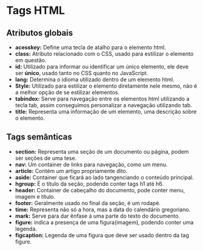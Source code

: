 # Tags HTML

## Atributos globais
- **acesskey:** Define uma tecla de atalho para o elemento html.
- **class:** Atributo relacionado com o CSS, usado para estilizar o elemento em questão.
- **id:** Utilizado para informar ou identificar um único elemento, ele deve ser **único**, usado tanto no CSS quanto no JavaScript.
- **lang:** Determina o idioma utilizado dentro de um elemento html.
- **Style:** Utilizado para estilizar o elemento diretamente nele mesmo, não é a melhor opção de se estilizar elementos.
- **tabindex:** Serve para navegação entre os elementos html utilizando a tecla tab, assim conseguimos personalizar a navegação utilizando tab.
- **title:** Representa uma informação de um elemento, uma descrição sobre o elemento.

## Tags semânticas
- **section:** Representa uma seção de um documento ou página, podem ser seções de uma tese.
- **nav:**  Um container de links para navegação, como um menu.
- **article:** Contém um artigo propriamente dito.
- **aside:** Container que ficará ao lado tangenciando o conteúdo principal.
- **hgroup:** É o título da seção, podendo conter tags h1 até h6.
- **header:** Container de cabeçalho do documento, pode conter menu, imagem e título.
- **footer:** Geralmente usado no final da seção, é um rodapé.
- **time:** Representa não só a hora, mas a data do calendário gregoriano.
- **mark:** Serve para dar ênfase á uma parte do texto do documento.
- **figure:** indica a presença de uma figura(imagem), podendo conter uma legenda.
- **figcaption:** Legenda de uma figura que deve ser usado dentro da tag figure.